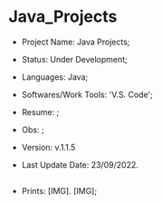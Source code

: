 # Java_Projects

- Project Name: Java Projects;
- Status: Under Development;
- Languages: Java;
- Softwares/Work Tools: 'V.S. Code';
- Resume: ;
- Obs: ;
- Version: v.1.1.5


- Last Update Date: 23/09/2022.

##

- Prints: [IMG]. [IMG];
